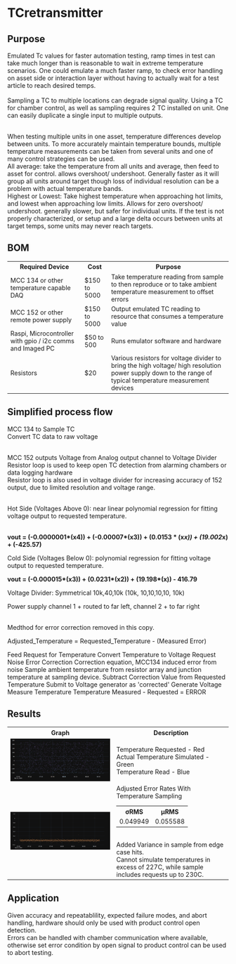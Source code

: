 # TCretransmitter

<h2>Purpose</h2>
Emulated Tc values for faster automation testing, ramp times in test can take much longer than is reasonable to wait in extreme temperature scenarios. One could emulate a much faster ramp, to check error handling on asset side or interaction layer without having to actually wait for a test article to reach desired temps. 
</br></br>
Sampling a TC to multiple locations can degrade signal quality. Using a TC for chamber control, as well as sampling requires 2 TC installed on unit. One can easily duplicate a single input to multiple outputs.</br></br>

When testing multiple units in one asset, temperature differences develop between units. To more accurately maintain temperature bounds, multiple temperature measurements can be taken from several units and one of many control strategies can be used.</br>
All average: take the temperature from all units and average, then feed to asset for control. allows overshoot/ undershoot. Generally faster as it will group all units around target though loss of individual resolution can be a problem with actual temperature bands.</br>
Highest or Lowest: Take highest temperature when approaching hot limits, and lowest when approaching low limits. Allows for zero overshoot/ undershoot. generally slower, but safer for individual units. If the test is not properly characterized, or setup and a large delta occurs between units at target temps, some units may never reach targets. 
<h2>BOM</h2>
<table>
	<tr>
		<th>Required Device</th>
		<th>Cost</th>
		<th>Purpose</th>
	</tr>
	<tr>
		<td>
			MCC 134 or other temperature capable DAQ
		</td>
		<td>
			$150 to 5000	
		</td>
		<td>
			Take temperature reading from sample to then reproduce or to take ambient temperature measurement to offset errors
		</td>
	</tr>
	<tr>
		<td>
			MCC 152 or other remote power supply	
		</td>
		<td>
   			$150 to 5000	
		</td>
		<td>
   			Output emulated TC reading to resource that consumes a temperature value
		</td>
	</tr>
	<tr>
		<td>
			Raspi, Microcontroller with gpio / i2c comms and Imaged PC	
		</td>
		<td>
   			$50 to 500	
		</td>
		<td>
      			Runs emulator software and hardware
		</td>
	</tr>
	<tr>
		<td>
			Resistors	
		</td>
		<td>
   			$20	
		</td>
		<td>
			Various resistors for voltage divider to bring the high voltage/ high resolution power supply down to the range of typical temperature measurement devices
		</td>
	</tr>
</table>



		
<h2>Simplified process flow</h2>
MCC 134 to Sample TC</br>
Convert TC data to raw voltage</br></br>

MCC 152 outputs Voltage from Analog output channel to Voltage Divider</br>
Resistor loop is used to keep open TC detection from alarming chambers or data logging hardware</br>
Resistor loop is also used in voltage divider for increasing accuracy of 152 output, due to limited resolution and voltage range.</br></br>

Hot Side (Voltages Above 0): near linear polynomial regression for fitting voltage output to requested temperature.</br></br>

<b> vout = (-0.0000001*(x**4)) + (-0.00007*(x**3))  +  (0.0153 * (x*x)) + (19.002*x) + (-425.57) </b>


Cold Side (Voltages Below 0): polynomial regression for fitting voltage output to requested temperature.

<b>vout = (-0.000015*(x**3)) + (0.0231*(x**2)) + (19.198*(x)) - 416.79</b>

Voltage Divider: Symmetrical 10k,40,10k (10k, 10,10,10,10, 10k)

Power supply channel 1 + routed to far left, channel 2 + to far right</br></br>

Medthod for error correction removed in this copy.
 

Adjusted_Temperature = Requested_Temperature - (Measured Error)


Feed Request for Temperature
Convert Temperature to Voltage Request
Noise Error Correction
Correction equation, MCC134 induced error from noise
Sample ambient temperature from resistor array and junction temperature at sampling device. 
Subtract Correction Value from Requested Temperature
Submit to Voltage generator as 'corrected'
Generate Voltage
Measure Temperature 
Temperature Measured - Requested = ERROR
<h2>
	Results
</h2>
<table>
	<tr>
		<th>
			Graph
		</th>
		<th>
			Description
		</th>
	</tr>
	<tr>
		<td>
			<img src="https://github.com/micajahp/TCretransmitter/blob/6338c7ee9b93160cce23817e16b4885732725d9e/Samples.png">
		</td>
  		<td>
			Temperature Requested - Red</br>
			Actual Temperature Simulated - Green</br>
			Temperature Read - Blue
		</td>
	</tr>
 	<tr>
  		<td>
    			<img src="https://github.com/micajahp/TCretransmitter/blob/0d2f76301fd3a728e5b1821bcd1157048ce51b01/Error.png">
		</td>
		<td>
			Adjusted Error Rates With Temperature Sampling</br>
			<table>
				<tr>
					<th>
						σRMS
					</th>
					<th>
	    					μRMS
					</th>
				</tr>
				<tr>
					<td>0.049949</td>
					<td>0.055588</td>
				</tr>
			</table></br>
			Added Variance in sample from edge case hits.</br>
			Cannot simulate temperatures in excess of 227C, while sample includes requests up to 230C.
		</td>
	</tr>
</table>
<h2>
Application
</h2>
	Given accuracy and repeatablility, expected failure modes, and abort handling, hardware should only be used with product control open detection. </br>
 Errors can be handled with chamber communication where available, otherwise set error condition by open signal to product control can be used to abort testing. 

